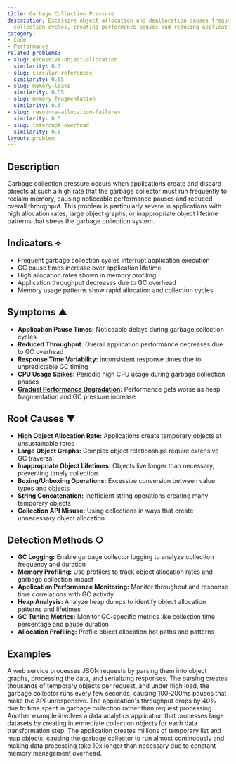 ```yaml
---
title: Garbage Collection Pressure
description: Excessive object allocation and deallocation causes frequent garbage
  collection cycles, creating performance pauses and reducing application throughput.
category:
- Code
- Performance
related_problems:
- slug: excessive-object-allocation
  similarity: 0.7
- slug: circular-references
  similarity: 0.55
- slug: memory-leaks
  similarity: 0.55
- slug: memory-fragmentation
  similarity: 0.5
- slug: resource-allocation-failures
  similarity: 0.5
- slug: interrupt-overhead
  similarity: 0.5
layout: problem
---
```


## Description

Garbage collection pressure occurs when applications create and discard objects at such a high rate that the garbage collector must run frequently to reclaim memory, causing noticeable performance pauses and reduced overall throughput. This problem is particularly severe in applications with high allocation rates, large object graphs, or inappropriate object lifetime patterns that stress the garbage collection system.

## Indicators ⟡

- Frequent garbage collection cycles interrupt application execution
- GC pause times increase over application lifetime
- High allocation rates shown in memory profiling
- Application throughput decreases due to GC overhead
- Memory usage patterns show rapid allocation and collection cycles

## Symptoms ▲

- **Application Pause Times:** Noticeable delays during garbage collection cycles
- **Reduced Throughput:** Overall application performance decreases due to GC overhead
- **Response Time Variability:** Inconsistent response times due to unpredictable GC timing
- **CPU Usage Spikes:** Periodic high CPU usage during garbage collection phases
- **[Gradual Performance Degradation](gradual-performance-degradation.md):** Performance gets worse as heap fragmentation and GC pressure increase

## Root Causes ▼

- **High Object Allocation Rate:** Applications create temporary objects at unsustainable rates
- **Large Object Graphs:** Complex object relationships require extensive GC traversal
- **Inappropriate Object Lifetimes:** Objects live longer than necessary, preventing timely collection
- **Boxing/Unboxing Operations:** Excessive conversion between value types and objects
- **String Concatenation:** Inefficient string operations creating many temporary objects
- **Collection API Misuse:** Using collections in ways that create unnecessary object allocation

## Detection Methods ○

- **GC Logging:** Enable garbage collector logging to analyze collection frequency and duration
- **Memory Profiling:** Use profilers to track object allocation rates and garbage collection impact
- **Application Performance Monitoring:** Monitor throughput and response time correlations with GC activity
- **Heap Analysis:** Analyze heap dumps to identify object allocation patterns and lifetimes
- **GC Tuning Metrics:** Monitor GC-specific metrics like collection time percentage and pause duration
- **Allocation Profiling:** Profile object allocation hot paths and patterns

## Examples

A web service processes JSON requests by parsing them into object graphs, processing the data, and serializing responses. The parsing creates thousands of temporary objects per request, and under high load, the garbage collector runs every few seconds, causing 100-200ms pauses that make the API unresponsive. The application's throughput drops by 40% due to time spent in garbage collection rather than request processing. Another example involves a data analytics application that processes large datasets by creating intermediate collection objects for each data transformation step. The application creates millions of temporary list and map objects, causing the garbage collector to run almost continuously and making data processing take 10x longer than necessary due to constant memory management overhead.